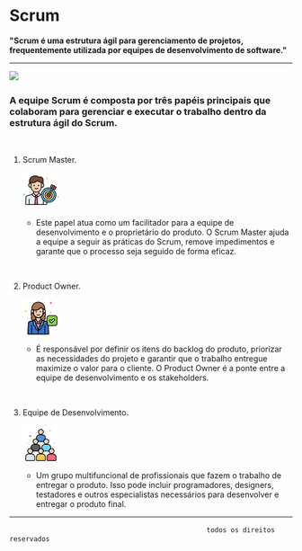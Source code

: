 # Scrum

**"Scrum é uma estrutura ágil para gerenciamento de projetos, frequentemente utilizada por equipes de desenvolvimento de software."**


---
![](https://www.nimblework.com/wp-content/uploads/2022/12/scrum-methodology.webp)



### A equipe Scrum é composta por três papéis principais que colaboram para gerenciar e executar o trabalho dentro da estrutura ágil do Scrum. ###
&nbsp;

1. Scrum Master.

    ![](img/scrum.png)
    - Este papel atua como um facilitador para a equipe de desenvolvimento e o proprietário do produto. O Scrum Master ajuda a equipe a seguir as práticas do Scrum, remove impedimentos e garante que o processo seja seguido de forma eficaz.

&nbsp;

2. Product Owner.

   ![](img/po.png)
   - É responsável por definir os itens do backlog do produto, priorizar as necessidades do projeto e garantir que o trabalho entregue maximize o valor para o cliente. O Product Owner é a ponte entre a equipe de desenvolvimento e os stakeholders.

&nbsp;

3. Equipe de Desenvolvimento.

   ![](img/team.png)
   - Um grupo multifuncional de profissionais que fazem o trabalho de entregar o produto. Isso pode incluir programadores, designers, testadores e outros especialistas necessários para desenvolver e entregar o produto final.

---
                                                     todos os direitos reservados

